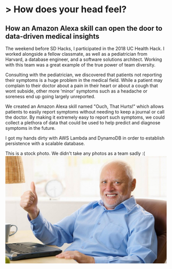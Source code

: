 # \> How does your head feel?
## How an Amazon Alexa skill can open the door to data-driven medical insights

The weekend before SD Hacks, I participated in the 2018 UC Health Hack. I worked alongside a fellow classmate, as well as a pediatrician from Harvard, a database engineer, and a software solutions architect. Working with this team was a great example of the true power of team diversity.

Consulting with the pediatrician, we discovered that patients not reporting their symptoms is a huge problem in the medical field. While a patient may complain to their doctor about a pain in their heart or about a cough that wont subside, other more ‘minor’ symptoms such as a headache or soreness end up going largely unreported.

We created an Amazon Alexa skill named "Ouch, That Hurts!" which allows patients to easily report symptoms without needing to keep a journal or call the doctor. By making it extremely easy to report such symptoms, we could collect a plethora of data that could be used to help predict and diagnose symptoms in the future.

I got my hands dirty with AWS Lambda and DynamoDB in order to establish persistence with a scalable database. 

This is a stock photo.  We didn't take any photos as a team sadly :(
![Harold](/images/headache.jpg)